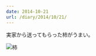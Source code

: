 ```yaml
---
date: 2014-10-21
url: /diary/2014/10/21/
---
```


実家から送ってもらった柿がうまい。

![柿](http://instagram.com/p/uaiBCfyLnf/media?size=l "柿")